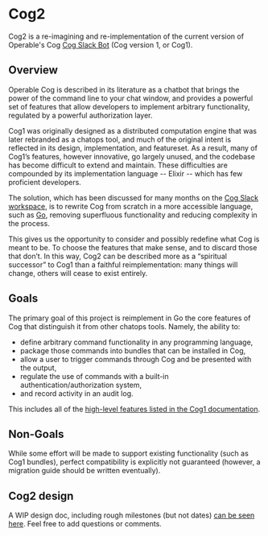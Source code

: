 # Cog2

Cog2 is a re-imagining and re-implementation of the current version of Operable's Cog [Cog Slack Bot](https://github.com/operable/cog) (Cog version 1, or Cog1).

## Overview

Operable Cog is described in its literature as a chatbot that brings the power of the command line to your chat window, and provides a powerful set of features that allow developers to implement arbitrary functionality, regulated by a powerful authorization layer.

Cog1 was originally designed as a distributed computation engine that was later rebranded as a chatops tool, and much of the original intent is reflected in its design, implementation, and featureset. As a result, many of Cog1’s features, however innovative, go largely unused, and the codebase has become difficult to extend and maintain. These difficulties are compounded by its implementation language -- Elixir -- which has few proficient developers.

The solution, which has been discussed for many months on the [Cog Slack workspace](https://cogbot.slack.com), is to rewrite Cog from scratch in a more accessible language, such as [Go](http://golang.org), removing superfluous functionality and reducing complexity in the process.

This gives us the opportunity to consider and possibly redefine what Cog is meant to be. To choose the features that make sense, and to discard those that don’t. In this way, Cog2 can be described more as a “spiritual successor” to Cog1 than a faithful reimplementation: many things will change, others will cease to exist entirely.

## Goals
The primary goal of this project is reimplement in Go the core features of Cog that distinguish it from other chatops tools. Namely, the ability to: 

* define arbitrary command functionality in any programming language,
* package those commands into bundles that can be installed in Cog,
* allow a user to trigger commands through Cog and be presented with the output,
* regulate the use of commands with a built-in authentication/authorization system,
* and record activity in an audit log.

This includes all of the [high-level features listed in the Cog1 documentation](https://book.cog.bot/sections/introducing_cog.html#current-features).

## Non-Goals  
While some effort will be made to support existing functionality (such as Cog1 bundles), perfect compatibility is explicitly not guaranteed (however, a migration guide should be written eventually).

## Cog2 design

A WIP design doc, including rough milestones (but not dates) [can be seen here](https://docs.google.com/document/d/1u7LzEzPjT1L8_xkHL577cKeuQdCiCQAww8M0rx1QXEM/edit?usp=sharing). Feel free to add questions or comments.
